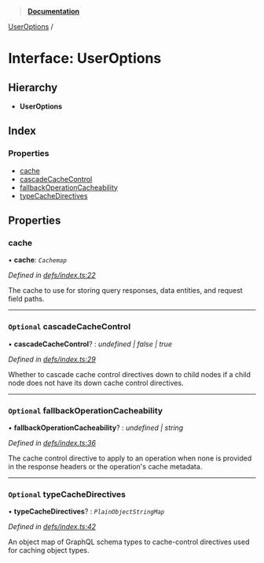 > **[Documentation](../README.md)**

[UserOptions](useroptions.md) /

# Interface: UserOptions

## Hierarchy

* **UserOptions**

## Index

### Properties

* [cache](useroptions.md#cache)
* [cascadeCacheControl](useroptions.md#optional-cascadecachecontrol)
* [fallbackOperationCacheability](useroptions.md#optional-fallbackoperationcacheability)
* [typeCacheDirectives](useroptions.md#optional-typecachedirectives)

## Properties

###  cache

• **cache**: *`Cachemap`*

*Defined in [defs/index.ts:22](https://github.com/badbatch/graphql-box/blob/43ddea2/packages/cache-manager/src/defs/index.ts#L22)*

The cache to use for storing query responses, data entities,
and request field paths.

___

### `Optional` cascadeCacheControl

• **cascadeCacheControl**? : *undefined | false | true*

*Defined in [defs/index.ts:29](https://github.com/badbatch/graphql-box/blob/43ddea2/packages/cache-manager/src/defs/index.ts#L29)*

Whether to cascade cache control directives down to
child nodes if a child node does not have its down
cache control directives.

___

### `Optional` fallbackOperationCacheability

• **fallbackOperationCacheability**? : *undefined | string*

*Defined in [defs/index.ts:36](https://github.com/badbatch/graphql-box/blob/43ddea2/packages/cache-manager/src/defs/index.ts#L36)*

The cache control directive to apply to an operation
when none is provided in the response headers or the
operation's cache metadata.

___

### `Optional` typeCacheDirectives

• **typeCacheDirectives**? : *`PlainObjectStringMap`*

*Defined in [defs/index.ts:42](https://github.com/badbatch/graphql-box/blob/43ddea2/packages/cache-manager/src/defs/index.ts#L42)*

An object map of GraphQL schema types to cache-control
directives used for caching object types.